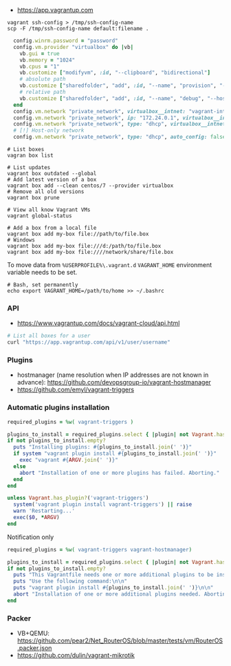 * https://app.vagrantup.com

```shell
vagrant ssh-config > /tmp/ssh-config-name
scp -F /tmp/ssh-config-name default:filename .
```

```ruby
  config.winrm.password = "password"
  config.vm.provider "virtualbox" do |vb|
    vb.gui = true
    vb.memory = "1024"
    vb.cpus = "1"
    vb.customize ["modifyvm", :id, "--clipboard", "bidirectional"]
    # absolute path
    vb.customize ["sharedfolder", "add", :id, "--name", "provision", "--hostpath", "/path/on/host"]
    # relative path
    vb.customize ["sharedfolder", "add", :id, "--name", "debug", "--hostpath", File.expand_path("../..", File.dirname(__FILE__)), "--automount"]
  end
  config.vm.network "private_network", virtualbox__intnet: "vagrant-intnet-1", auto_config: false
  config.vm.network "private_network", ip: "172.24.0.1", virtualbox__intnet: "vagrant-intnet-2"
  config.vm.network "private_network", type: "dhcp", virtualbox__intnet: "vagrant-intnet-3"
  # [!] Host-only network
  config.vm.network "private_network", type: "dhcp", auto_config: false
```

```shell
# List boxes
vagran box list

# List updates
vagrant box outdated --global
# Add latest version of a box
vagrant box add --clean centos/7 --provider virtualbox
# Remove all old versions
vagrant box prune

# View all know Vagrant VMs
vagrant global-status

# Add a box from a local file
vagrant box add my-box file://path/to/file.box
# Windows
vagrant box add my-box file:///d:/path/to/file.box
vagrant box add my-box file:////network/share/file.box
```

To move data from `%USERPROFILE%\.vagrant.d` `VAGRANT_HOME` environment variable needs to be set.
```shell
# Bash, set permanently
echo export VAGRANT_HOME=/path/to/home >> ~/.bashrc
```

### API

* https://www.vagrantup.com/docs/vagrant-cloud/api.html

```bash
# List all boxes for a user
curl "https://app.vagrantup.com/api/v1/user/username"
```

### Plugins
* hostmanager (name resolution when IP addresses are not known in advance): https://github.com/devopsgroup-io/vagrant-hostmanager
* https://github.com/emyl/vagrant-triggers

### Automatic plugins installation

```ruby
required_plugins = %w( vagrant-triggers )

plugins_to_install = required_plugins.select { |plugin| not Vagrant.has_plugin? plugin }
if not plugins_to_install.empty?
  puts "Installing plugins: #{plugins_to_install.join(' ')}"
  if system "vagrant plugin install #{plugins_to_install.join(' ')}"
    exec "vagrant #{ARGV.join(' ')}"
  else
    abort "Installation of one or more plugins has failed. Aborting."
  end
end
```
```ruby
unless Vagrant.has_plugin?('vagrant-triggers')
  system('vagrant plugin install vagrant-triggers') || raise
  warn 'Restarting...'
  exec($0, *ARGV)
end
```

Notification only
```ruby
required_plugins = %w( vagrant-triggers vagrant-hostmanager)

plugins_to_install = required_plugins.select { |plugin| not Vagrant.has_plugin? plugin }
if not plugins_to_install.empty?
  puts "This Vagrantfile needs one or more additional plugins to be installed: #{plugins_to_install.join(', ')}"
  puts "Use the following command:\n\n"
  puts "vagrant plugin install #{plugins_to_install.join(' ')}\n\n"
  abort "Installation of one or more additional plugins needed. Aborting."
end
```


### Packer

* VB+QEMU: https://github.com/pear2/Net_RouterOS/blob/master/tests/vm/RouterOS.packer.json
* https://github.com/dulin/vagrant-mikrotik
